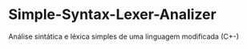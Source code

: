 # Simple-Syntax-Lexer-Analizer
Análise sintática e léxica simples de uma linguagem modificada (C+-)
